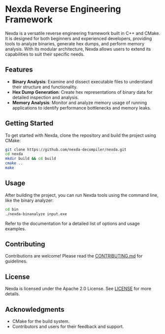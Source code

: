 # Nexda Reverse Engineering Framework

Nexda is a versatile reverse engineering framework built in C++ and CMake. It is designed for both beginners and experienced developers, providing tools to analyze binaries, generate hex dumps, and perform memory analysis. With its modular architecture, Nexda allows users to extend its capabilities to suit their specific needs.

## Features

- **Binary Analysis**: Examine and dissect executable files to understand their structure and functionality.
- **Hex Dump Generation**: Create hex representations of binary data for detailed inspection and analysis.
- **Memory Analysis**: Monitor and analyze memory usage of running applications to identify performance bottlenecks and memory leaks.

## Getting Started

To get started with Nexda, clone the repository and build the project using CMake:

```bash
git clone https://github.com/nexda-decompiler/nexda.git
cd nexda
mkdir build && cd build
cmake ..
make
```

## Usage

After building the project, you can run Nexda tools using the command line, like the binary analyzer:

```bash
cd bin
./nexda-binanalyze input.exe
```

Refer to the documentation for a detailed list of options and usage examples.

## Contributing

Contributions are welcome! Please read the [CONTRIBUTING.md](CONTRIBUTING.md) for guidelines.

## License

Nexda is licensed under the Apache 2.0 License. See [LICENSE](LICENSE) for more details.

## Acknowledgments

- CMake for the build system.
- Contributors and users for their feedback and support.